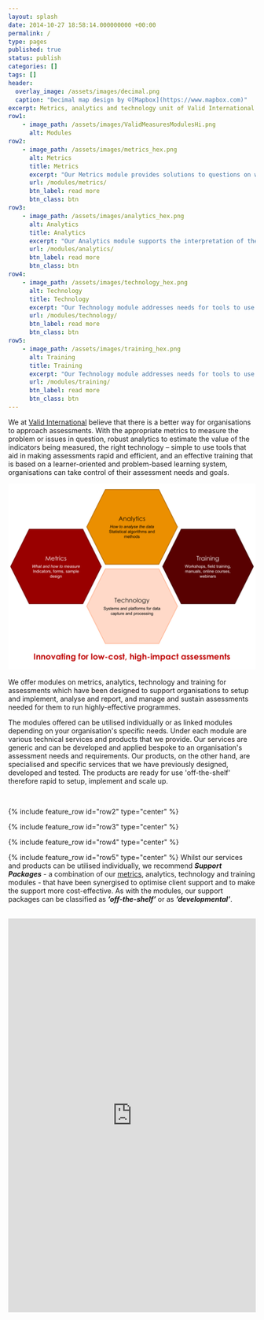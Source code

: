 ```yaml
---
layout: splash
date: 2014-10-27 18:58:14.000000000 +00:00
permalink: /
type: pages
published: true
status: publish
categories: []
tags: []
header:
  overlay_image: /assets/images/decimal.png
  caption: "Decimal map design by ©[Mapbox](https://www.mapbox.com)"
excerpt: Metrics, analytics and technology unit of Valid International
row1:
    - image_path: /assets/images/ValidMeasuresModulesHi.png
      alt: Modules
row2:
    - image_path: /assets/images/metrics_hex.png
      alt: Metrics
      title: Metrics
      excerpt: "Our Metrics module provides solutions to questions on what indicators to measure and how they can be measured. We offer services on indicators development, assessment design and assessment implementation."
      url: /modules/metrics/
      btn_label: read more
      btn_class: btn
row3:
    - image_path: /assets/images/analytics_hex.png
      alt: Analytics
      title: Analytics
      excerpt: "Our Analytics module supports the interpretation of the metrics and provides explanations to why the metrics are the way they are. We offer services on data analysis and on data visualisation."
      url: /modules/analytics/
      btn_label: read more
      btn_class: btn
row4:  
    - image_path: /assets/images/technology_hex.png
      alt: Technology
      title: Technology
      excerpt: "Our Technology module addresses needs for tools to use for data systems and frameworks that sustain organisation data use. We provide services on data management systems and software tools and applications development."
      url: /modules/technology/
      btn_label: read more
      btn_class: btn
row5:  
    - image_path: /assets/images/training_hex.png
      alt: Training
      title: Training
      excerpt: "Our Technology module addresses needs for tools to use for data systems and frameworks that sustain organisation data use. We provide services on data management systems and software tools and applications development."
      url: /modules/training/
      btn_label: read more
      btn_class: btn
---
```


We at [Valid International](http://www.validinternational.org) believe that there is a better way for organisations to approach assessments. With the appropriate metrics to measure the problem or issues in question, robust analytics to estimate the value of the indicators being measured, the right technology – simple to use tools that aid in making assessments rapid and efficient, and an effective training that is based on a learner-oriented and problem-based learning system, organisations can take control of their assessment needs and goals.

![](/assets/images/ValidMeasuresModulesHi.png)

We offer modules on metrics, analytics, technology and training for assessments which have been designed to support organisations to setup and implement, analyse and report, and manage and sustain assessments needed for them to run highly-effective programmes.

The modules offered can be utilised individually or as linked modules depending on your organisation's specific needs. Under each module are various technical services and products that we provide. Our services are generic and can be developed and applied bespoke to an organisation's assessment needs and requirements. Our products, on the other hand, are specialised and specific services that we have previously designed, developed and tested. The products are ready for use 'off-the-shelf' therefore rapid to setup, implement and scale up.

<br/>

{% include feature_row id="row2" type="center" %}

{% include feature_row id="row3" type="center" %}

{% include feature_row id="row4" type="center" %}

{% include feature_row id="row5" type="center" %}
Whilst our services and products can be utilised individually, we recommend ***Support Packages*** - a combination of our [metrics](https://validmeasures.github.io/metrics), analytics, technology and training modules - that have been synergised to optimise client support and to make the support more cost-effective. As with the modules, our support packages can be classified as ***’off-the-shelf’*** or as ***’developmental’***.

<br/>

<iframe width="100%" height="800" frameborder="0" scrolling="no" seamless src="http://www.validmeasures.org/maps"></iframe>

